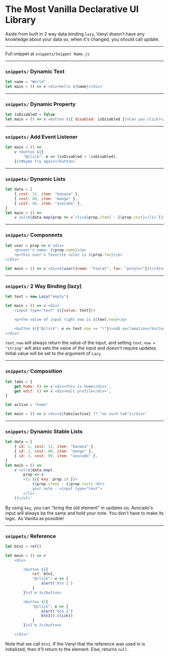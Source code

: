 # The Most Vanilla Declarative UI Library

Aside from built in 2 way data binding `lazy`, Vanyl doesn't have any knowledge about your data so, when it's changed, you should call update.

---

Full snippet at `snippets/Snippet Name.js`

---

### `snippets/` Dynamic Text

```js
let name = "World"
let main = () => v`<div>Hello ${name}</div>`
```

---

### `snippets/` Dynamic Property

```js
let isDisabled = false
let main = () => v`<button ${{ disabled: isDisabled }}>Can you click?</button>`
```

---

### `snippets/` Add Event Listener

```js
let main = () =>
	v`<button ${{
		"@click": e => (isDisabled = !isDisabled),
	}}>Maybe try again</button>`
```

---

### `snippets/` Dynamic Lists

```js
let data = [
	{ cost: 12, item: "banana" },
	{ cost: 80, item: "mango" },
	{ cost: 99, item: "avocado" },
]
let main = () =>
	v`<ul>${data.map(prop => v`<li>${prop.item} - ${prop.cost}</li>`)}>/ul>`
```

---

### `snippets/` Components

```js
let user = prop => v`<div>
	<p>user's name: ${prop.name}</p>
	<p>this user's favorite color is ${prop.fav}</p>
</div>`

let main = () => v`<div>${user({name: "Violet", fav: "purpler"})}</div>`
```

---

### `snippets/` 2 Way Binding (lazy)

```js
let text = new Lazy("empty")

let main = () => v`<div>
	<input type="text" ${{value: text}}>

	<p>the value of input right now is ${text.now}</p>

	<button ${{"@click": e => text.now += "!"}}>add exclamation</button>
</div>`
```
`text.now` will always return the value of the input, and setting `text.now = "string"` 
will also sets the value of the input and doesn't require updates.
Initial value will be set to the argument of `Lazy`.

---

### `snippets/` Composition

```js
let tabs = {
	get home: () => v`<div>this is home</div>`,
	get edit: () => v`<div>edit profile</div>`,
}

let active = "home"

let main = () => v`<div>${tabs[active] ?? "no such tab"}</div>`
```

---

### `snippets/` Dynamic Stable Lists

```js
let data = [
	{ id: 1, cost: 12, item: "banana" },
	{ id: 2, cost: 80, item: "mango" },
	{ id: 3, cost: 99, item: "avocado" },
]
let main = () =>
	v`<ul>${data.map(
		prop => v`
		<li ${{ key: prop.id }}>
			${prop.item} - ${prop.cost} <br>
			your note - <input type="text">
		</li>`
	)}>/ul>`
```

By using `key`, you can "bring the old element" in updates so, Avocado's input
will always be the same and hold your note. You don't have to make its logic.
As Vanilla as possible!

---

### `snippets/` Reference

```js
let btn1 = ref()

let main = () => v`
	<div>

		<button ${{
			ref: btn1,
			"@click": e => {
				alert('btn 1')
			}
		}}>I'm 1</button>

		<button ${{
			"@click": e => {
				alert('btn 2')
				btn1().click()
			}
		}}>I'm 2</button>

	</div>`
```

Note that we call `btn1`. If the Vanyl that the reference was used in is 
initialized, then it'll return to the element. Else, returns `null`.